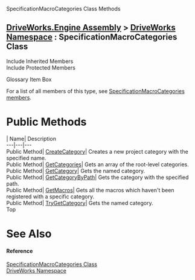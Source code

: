 SpecificationMacroCategories Class Methods   
  
[DriveWorks.Engine Assembly](topic2156.md) > [DriveWorks Namespace](topic2159.md) : SpecificationMacroCategories Class  
---  
  
Include Inherited Members    
Include Protected Members    


Glossary Item Box

For a list of all members of this type, see [SpecificationMacroCategories members](topic5343.md).

# Public Methods

| Name| Description  
---|---|---  
Public Method| [CreateCategory](topic5348.md)| Creates a new project category with the specified name.   
Public Method| [GetCategories](topic5349.md)| Gets an array of the root-level categories.   
Public Method| [GetCategory](topic5350.md)| Gets the named category.   
Public Method| [GetCategoryByPath](topic5351.md)| Gets the category with the specified path.   
Public Method| [GetMacros](topic5352.md)| Gets all the macros which haven't been registered with a specific category.   
Public Method| [TryGetCategory](topic5353.md)| Gets the named category.   
Top

# See Also

#### Reference

[SpecificationMacroCategories Class](topic5342.md)   
[DriveWorks Namespace](topic2159.md)


